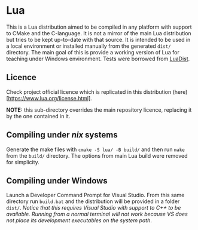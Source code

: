 # Lua

This is a Lua distribution aimed to be compiled in any platform with support to CMake and the C-language. It is not a mirror of the main Lua distribution but tries to be kept up-to-date with that source. It is intended to be used in a local environment or installed manually from the generated `dist/` directory. The main goal of this is provide a working version of Lua for teaching under Windows environment. Tests were borrowed from [LuaDist](https://github.com/LuaDist/lua).

## Licence

Check project official licence which is replicated in this distribution (here)[https://www.lua.org/license.html].

**NOTE:** this sub-directory overrides the main repository licence, replacing it by the one contained in it.

## Compiling under *nix* systems

Generate the make files with `cmake -S lua/ -B build/` and then run `make` from the `build/` directory. The options from main Lua build were removed for simplicity.

## Compiling under Windows

Launch a Developer Command Prompt for Visual Studio. From this same directory run `build.bat` and the distribution will be provided in a folder `dist/`. *Notice that this requires Visual Studio with support to C++ to be available. Running from a normal terminal will not work because VS does not place its development executables on the system path*.
